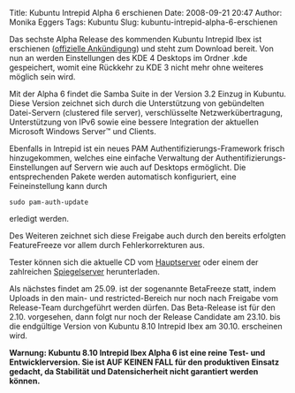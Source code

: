 Title: Kubuntu Intrepid Alpha 6 erschienen
Date: 2008-09-21 20:47
Author: Monika Eggers
Tags: Kubuntu
Slug: kubuntu-intrepid-alpha-6-erschienen

Das sechste Alpha Release des kommenden Kubuntu Intrepid Ibex ist
erschienen ([offizielle
Ankündigung](https://lists.ubuntu.com/archives/ubuntu-devel-announce/2008-September/000487.html "https://lists.ubuntu.com/archives/ubuntu-devel-announce/2008-September/000487.html"))
und steht zum Download bereit. Von nun an werden Einstellungen des KDE 4
Desktops im Ordner .kde gespeichert, womit eine Rückkehr zu KDE 3 nicht
mehr ohne weiteres möglich sein wird.


Mit der Alpha 6 findet die Samba Suite in der Version 3.2 Einzug in
Kubuntu. Diese Version zeichnet sich durch die Unterstützung von
gebündelten Datei-Servern (clustered file server), verschlüsselte
Netzwerkübertragung, Unterstützung von IPv6 sowie eine bessere
Integration der aktuellen Microsoft Windows Server™ und Clients.


<!--break--><!--break-->

Ebenfalls in Intrepid ist ein neues PAM Authentifizierungs-Framework
frisch hinzugekommen, welches eine einfache Verwaltung der
Authentifizierungs-Einstellungen auf Servern wie auch auf Desktops
ermöglicht. Die entsprechenden Pakete werden automatisch konfiguriert,
eine Feineinstellung kann durch


``` {.shell}
sudo pam-auth-update
```

erledigt werden.


Des Weiteren zeichnet sich diese Freigabe auch durch den bereits
erfolgten FeatureFreeze vor allem durch Fehlerkorrekturen aus.


Tester können sich die aktuelle CD vom
[Hauptserver](http://cdimage.ubuntu.com/kubuntu/releases/intrepid/alpha-6/ "http://cdimage.ubuntu.com/kubuntu/releases/intrepid/alpha-6/")
oder einem der zahlreichen
[Spiegelserver](http://wiki.ubuntu.com/Mirrors "http://wiki.ubuntu.com/Mirrors")
herunterladen.


Als nächstes findet am 25.09. ist der sogenannte BetaFreeze statt, indem
Uploads in den main- und restricted-Bereich nur noch nach Freigabe vom
Release-Team durchgeführt werden dürfen. Das Beta-Release ist für den
2.10. vorgesehen, dann folgt nur noch der Release Candidate am 23.10.
bis die endgültige Version von Kubuntu 8.10 Intrepid Ibex am 30.10.
erscheinen wird.


**Warnung: Kubuntu 8.10 Intrepid Ibex Alpha 6 ist eine reine Test- und
Entwicklerversion. Sie ist AUF KEINEN FALL für den produktiven Einsatz
gedacht, da Stabilität und Datensicherheit nicht garantiert werden
können.**




